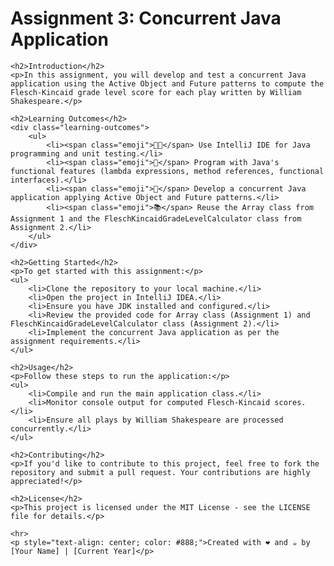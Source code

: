 <!DOCTYPE html>
<html lang="en">
<head>
    <meta charset="UTF-8">
    <meta name="viewport" content="width=device-width, initial-scale=1.0">
</head>
<body>
    <h1>Assignment 3: Concurrent Java Application</h1>
    
    <h2>Introduction</h2>
    <p>In this assignment, you will develop and test a concurrent Java application using the Active Object and Future patterns to compute the Flesch-Kincaid grade level score for each play written by William Shakespeare.</p>
    
    <h2>Learning Outcomes</h2>
    <div class="learning-outcomes">
        <ul>
            <li><span class="emoji">👩‍💻</span> Use IntelliJ IDE for Java programming and unit testing.</li>
            <li><span class="emoji">🚀</span> Program with Java's functional features (lambda expressions, method references, functional interfaces).</li>
            <li><span class="emoji">🔄</span> Develop a concurrent Java application applying Active Object and Future patterns.</li>
            <li><span class="emoji">📚</span> Reuse the Array class from Assignment 1 and the FleschKincaidGradeLevelCalculator class from Assignment 2.</li>
        </ul>
    </div>
    
    <h2>Getting Started</h2>
    <p>To get started with this assignment:</p>
    <ul>
        <li>Clone the repository to your local machine.</li>
        <li>Open the project in IntelliJ IDEA.</li>
        <li>Ensure you have JDK installed and configured.</li>
        <li>Review the provided code for Array class (Assignment 1) and FleschKincaidGradeLevelCalculator class (Assignment 2).</li>
        <li>Implement the concurrent Java application as per the assignment requirements.</li>
    </ul>
    
    <h2>Usage</h2>
    <p>Follow these steps to run the application:</p>
    <ul>
        <li>Compile and run the main application class.</li>
        <li>Monitor console output for computed Flesch-Kincaid scores.</li>
        <li>Ensure all plays by William Shakespeare are processed concurrently.</li>
    </ul>
    
    <h2>Contributing</h2>
    <p>If you'd like to contribute to this project, feel free to fork the repository and submit a pull request. Your contributions are highly appreciated!</p>
    
    <h2>License</h2>
    <p>This project is licensed under the MIT License - see the LICENSE file for details.</p>
    
    <hr>
    <p style="text-align: center; color: #888;">Created with ❤️ and ☕️ by [Your Name] | [Current Year]</p>
</body>
</html>
